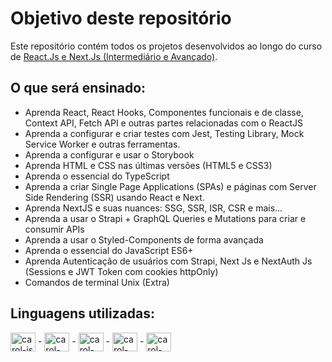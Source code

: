 # Objetivo deste repositório

Este repositório contém todos os projetos desenvolvidos ao longo do curso de [React.Js e Next.Js (Intermediário e Avançado)](https://www.udemy.com/course/curso-de-reactjs-nextjs-completo-do-basico-ao-avancado/).

## O que será ensinado:
* Aprenda React, React Hooks, Componentes funcionais e de classe, Context API, Fetch API e outras partes relacionadas com o ReactJS
* Aprenda a configurar e criar testes com Jest, Testing Library, Mock Service Worker e outras ferramentas.
* Aprenda a configurar e usar o Storybook
* Aprenda HTML e CSS nas últimas versões (HTML5 e CSS3)
* Aprenda o essencial do TypeScript
* Aprenda a criar Single Page Applications (SPAs) e páginas com Server Side Rendering (SSR) usando React e Next.
* Aprenda NextJS e suas nuances: SSG, SSR, ISR, CSR e mais...
* Aprenda a usar o Strapi + GraphQL Queries e Mutations para criar e consumir APIs
* Aprenda a usar o Styled-Components de forma avançada
* Aprenda o essencial do JavaScript ES6+
* Aprenda Autenticação de usuários com Strapi, Next Js e NextAuth Js (Sessions e JWT Token com cookies httpOnly)
* Comandos de terminal Unix (Extra)

## Linguagens utilizadas:
<img align="center" alt="carol-js" height="30" width="40" src="https://cdn.jsdelivr.net/gh/devicons/devicon/icons/javascript/javascript-original.svg"> - <img align="center" alt="carol-typescript" height="30" width="40" src="https://cdn.jsdelivr.net/gh/devicons/devicon/icons/typescript/typescript-original.svg" /> - <img align="center" alt="carol-react" height="30" width="40" src="https://cdn.jsdelivr.net/gh/devicons/devicon/icons/react/react-original.svg"> - <img align="center" alt="carol-graphql" height="30" width="40" src="https://cdn.jsdelivr.net/gh/devicons/devicon/icons/graphql/graphql-plain.svg" /> - <img align="center" alt="carol-mongodb" height="30" width="40" src="https://cdn.jsdelivr.net/gh/devicons/devicon/icons/mongodb/mongodb-original-wordmark.svg" />
          
          
          

